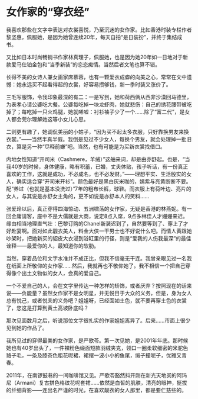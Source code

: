 # 女作家的“穿衣经”

我喜欢那些在文字中表达对衣裳喜悦，乃至沉迷的女作家。比如香港时装专栏作者黎坚惠，佩服她，是因为她曾连续20年，每天自拍“是日装扮”，并终于集结成书。 

又比如日本时尚畅销书作家林真理子，佩服她，也是因为她20年如一日地对于新款爱马仕铂金包和“当季新装”的恋恋痴情。当然后者文笔也算不错。 

长得不美的女诗人兼女画家席慕蓉，也有一颗爱衣成癖的向美之心，常常在文中遗憾：她永远买不起看得起的衣裳，好容易攒够钱，新一季时装又涨价了。 

三毛写服饰，令我印象最深的有二：一是写到，她和荷西俩从西非沙漠回马德里，为表孝心请公婆吃大餐。公婆每吃掉一块龙虾肉，她就悲伤：自己的绣花腰带被吃掉了；每吃掉一只火鸡腿，她就唏嘘：衬衫袖子少了一个……除了“富二代”，是女人都会莞尔理解她这等小女儿心思。 

二则更有趣了，她调侃美丽的小姑子，“因为买不起太多衣服，只好靠换男友来换衣裳。”——当然半真半假。我倒是见过不少女人，每换个男友，就会处理掉一批旧衣，算是另一种“尽释前嫌”吧。当然，也有可能是为买新衣裳找借口。 

内地女性知道“开司米（Cashmere，羊绒）”这舶来词，却是由亦舒起。也是，“当我40岁的时候，身体健康，略有积蓄，已婚，丈夫体贴，孩子听话，有一份真正喜欢的工作，这就是成功，不必成名，也不必发财。”——理想平实、生活殷实的女人，确实适合穿“开司米开衫”。颜色最好是黑白灰米咖的，嫣紫与亮黄断断不要。配“养过（也就是基本没洗过）”7年的粗布长裤，球鞋。而衣服上有荷叶边、亮片的女人，与其说是亦舒女主角的，更不如说是亦舒本人的笑料…… 

张爱玲以后，真正穿得四海惊动、五洲啸荡的女作家，无疑是香港的林燕妮。有一回金庸请客，座中不是大儒就是大商，说定8点入席，9点多林佳人才姗姗来迟。缘由相当地理直气壮：巴黎订购的Chanel新装迟到了，自然要等到了、穿上了才好赴宴啊。面对如此靓衣美人，料金大侠一干男士也不好说什么吧。而情人黄跟她吵架时，把她新买的貂皮大衣浸到浴缸里的行径，则是“爱我的人伤我最深”的最佳诠释——最爱你的人，最知道你的软肋。 

当然，穿着品位和文字水准并不成正比，但我不信毫无干连。我曾亲眼见过一名我在纸面上所敬仰的女作家……然后，我就再也不敬仰她了。我不相信一个把自己穿得像个出土文物似的女人，会真的爱自己。 

一个不爱自己的人，会在文字里传达一种怎样的矫饰，或者厌弃？按照现在的话来说——负能量？虽然女作家不是女明星，并无悦目于大众的义务，但是，身为女人总有悦己，或者悦夫的义务吧？姐姐呀，已经面如土色，就不要再穿土色的衣裳了，您这是打算到黄土高坡卧底吗？ 

那次见面数月之后，听说那位文字很扎实的作家姐姐离异了。后来……市面上很少见到她的作品了。 

我所见过的穿得最美的女作家，是严歌苓。第一次见她，是2001年年底。那时候她也有40岁出头了，一件裸粉色缎面短款羽绒夹克，领口一圈柔软细密的米驼色貉子毛，一条及膝茶色粗花呢裙，裙摆一波小小的鱼尾，缎子撞呢子，优雅又青春。 

2011年，在南锣鼓巷的一间咖啡馆又见。严歌苓豁然抖开刚在新光天地买的阿玛尼（Armani）复古拼色格纹花呢套裙……依然是白皙的肌肤，清亮的眼神，挺拔的纤细背影——连出名严谨的时光，在喜欢靓衣的女人那里，都是要仁慈些的。